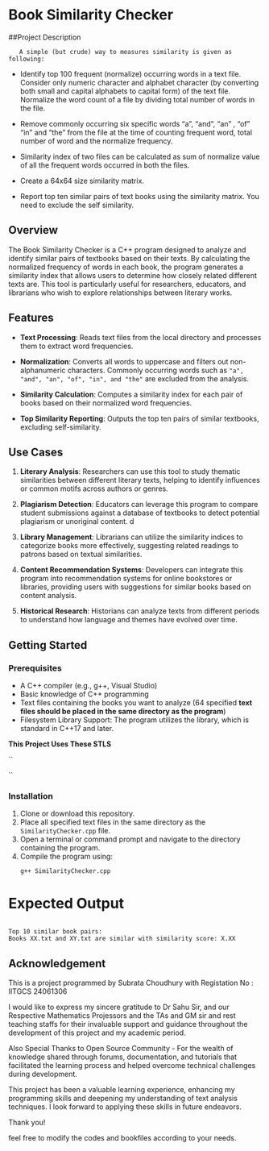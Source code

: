 # Book Similarity Checker



##Project Description


       A simple (but crude) way to measures similarity is given as following:

- Identify top 100 frequent (normalize) occurring words in a text file. Consider only
numeric character and alphabet character (by converting both small and capital
alphabets to capital form) of the text file. Normalize the word count of a file by
dividing total number of words in the file.

- Remove commonly occurring six specific words “a”, “and”, “an” , “of” “in” and
“the” from the file at the time of counting frequent word, total number of word
and the normalize frequency.

- Similarity index of two files can be calculated as sum of normalize value of all the frequent words occurred in both the files.

- Create a 64x64 size similarity matrix.

- Report top ten similar pairs of text books using the similarity matrix. You need to
exclude the self similarity.



 
## Overview

The Book Similarity Checker is a C++ program designed to analyze and identify similar pairs of textbooks based on their texts. By calculating the normalized frequency of words in each book, the program generates a similarity index that allows users to determine how closely related different texts are. This tool is particularly useful for researchers, educators, and librarians who wish to explore relationships between literary works.



## Features

- **Text Processing**: Reads text files from the local directory and processes them to extract word frequencies.

- **Normalization**: Converts all words to uppercase and filters out non-alphanumeric characters. Commonly occurring words such as `` "a", "and", "an", "of", "in", and "the" `` are excluded from the analysis.

- **Similarity Calculation**: Computes a similarity index for each pair of books based on their normalized word frequencies.

- **Top Similarity Reporting**: Outputs the top ten pairs of similar textbooks, excluding self-similarity.



## Use Cases

1. **Literary Analysis**: Researchers can use this tool to study thematic similarities between different literary texts, helping to identify influences or common motifs across authors or genres.

2. **Plagiarism Detection**: Educators can leverage this program to compare student submissions against a database of textbooks to detect potential plagiarism or unoriginal content.
d
3. **Library Management**: Librarians can utilize the similarity indices to categorize books more effectively, suggesting related readings to patrons based on textual similarities.

4. **Content Recommendation Systems**: Developers can integrate this program into recommendation systems for online bookstores or libraries, providing users with suggestions for similar books based on content analysis.

5. **Historical Research**: Historians can analyze texts from different periods to understand how language and themes have evolved over time.



## Getting Started

### Prerequisites

- A C++ compiler (e.g., g++, Visual Studio)
- Basic knowledge of C++ programming
- Text files containing the books you want to analyze (64 specified **text files should be placed in the same directory as the program**)
- Filesystem Library Support: The program utilizes the <filesystem> library, which is standard in C++17 and later.

**This Project Uses These STLS**

`` <iostream>  <sstream> <string> <vector> <map> <algorithm> <cctype> <set>

``


### Installation

1. Clone or download this repository.
2. Place all specified text files in the same directory as the `SimilarityChecker.cpp` file.
3. Open a terminal or command prompt and navigate to the directory containing the program.
4. Compile the program using:
   ```
   g++ SimilarityChecker.cpp

# Expected Output

```

Top 10 similar book pairs:
Books XX.txt and XY.txt are similar with similarity score: X.XX

```

## Acknowledgement 

 This is a project programmed by Subrata Choudhury with Registation No : IITGCS 24061306


 I would like to express my sincere gratitude to Dr Sahu Sir, and our Respective Mathematics Projessors and the TAs and GM sir and rest teaching staffs for their invaluable support and guidance throughout the development of this project and my academic period. 

 Also Special Thanks to Open Source Community - For the wealth of knowledge shared through forums, documentation, and tutorials that facilitated the learning process and helped overcome technical challenges during development.

 This project has been a valuable learning experience, enhancing my programming skills and deepening my understanding of text analysis techniques. I look forward to applying these skills in future endeavors.


Thank you! 


feel free to modify the codes and bookfiles according to your needs.

